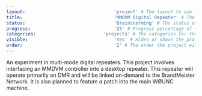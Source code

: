 ```yaml
---
layout:									'project' # The layout to use for the project page.
title:									'MMDVM Digital Repeater' # The name of the project.
status:									'Brainstorming' # The status of the project. Should be one of 'Brainstorming', 'Designing', 'Building', 'Testing', 'Implementing', 'On-Hold', or 'Cancelled'.
progress:								'25' # Progress percentage of the project.
categories:							'projects' # The categories for the project. Projects should always be 'projects'.
visible:								'Yes' # Hides or shows the project in feeds.
order:									'2' # The order the project will be shown in feeds.
---
```



An experiment in multi-mode digital repeaters.
This project involves interfacing an MMDVM controller into a desktop repeater.
This repeater will operate primarily on DMR and will be linked on-demand to the BrandMeister Network.
It is also planned to feature a patch into the main WØUNC machine.
